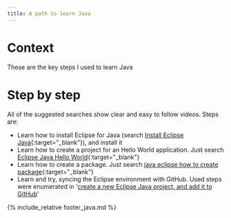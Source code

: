 ```yaml
---
title: A path to learn Java
---
```

# Context
These are the key steps I used to learn Java

# Step by step
All of the suggested searches show clear and easy to follow videos.
Steps are:

* Learn how to install Eclipse for Java (search [Install Eclipse Java](https://www.google.com/search?q=install+eclipse+java){:target="_blank"}), and install it
* Learn how to create a project for an Hello World application. Just search [Eclipse Java Hello World](https://www.google.com/search?q=eclipse+java+hello+world){:target="_blank"}
* Learn how to create a package. Just search [java eclipse how to create package](https://www.google.com/search?q=java+eclipse+how+to+create+package){:target="_blank"}
* Learn and try, syncing the Eclipse environment with GitHub. Used steps were enumerated in '[create a new Eclipse Java project, and add it to GitHub](eclipse-new-plus-github.md)'


{% include_relative footer_java.md %}
